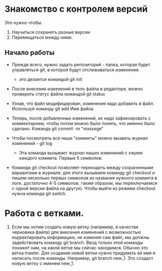 # Знакомство с контролем версий

Это нужно чтобы:
1. Научиться сохранять разные версии
2. Перемещаться между ними.

## Начало работы

* Прежде всего, нужно задать репозиторий - папка, которая будет управляться git, в которой будут отслеживаться изменения. 
    * это делается командой git init

 * После внесения изменений в тело файла в редакторе, можно проверить статус файла командой git status

 * Узнав, что файл модифицирован, изменения надо добавить в файл. Используй команду git add Имя файла

 * Теперь, после добавленных изменений, их надо зафиксировать с комментарием, чтобы потом можно было понять, что именно было сделано. Команда git commit -m "massege"

 * Чтобы посмотреть все наши "коммиты" можно вызвать журнал изменений - git log
     * Эта команда вызывает журнал наших изменений с хэшем каждого коммита. Первые 5 символов.
 
* Команда git checkout позволяет переходить между сохраненными вариантами в журнале: для этого вызываем команду git checkout  и пишем несколько первых символов из названия нужного коммита в логе. достаточно 4-5 символов. таким образом, мы переключаемся с одной версии файла на другую. Чтобы выйти из режима checkout нужна команда git switch.

# Работа с ветками.

1. Если мы хотим создать новую ветку (например, в качестве черновика файла) для внесения изменений с возможностью корректировать информацию, не изменяя сам файл, мы должны задействовать команду git branch. Ввод только этой команды покажет нам, на какой ветке мы сейчас находимся. Обычно это ветка master. Для создания новой ветки нужно придумать ей имя и написать после команды. Например, git branch new_1. Это создаст новую ветку с именем new_1. 
